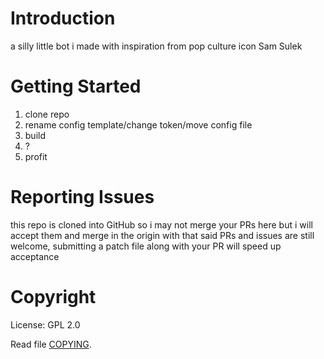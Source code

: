 # Introduction 
a silly little bot i made with inspiration from pop culture icon Sam Sulek

# Getting Started
1.	clone repo
2.	rename config template/change token/move config file
3.	build
4.	?
5.  profit

# Reporting Issues
this repo is cloned into GitHub so i may not merge your PRs here but i will accept them and merge in the origin
with that said PRs and issues are still welcome, submitting a patch file along with your PR will speed up acceptance

# Copyright
License: GPL 2.0

Read file [COPYING](COPYING).